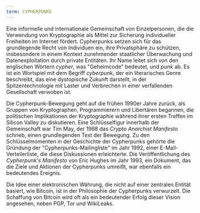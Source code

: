 ```yaml
---
term: CYPHERPUNKS
---
```


Eine informelle und internationale Gemeinschaft von Einzelpersonen, die die Verwendung von Kryptographie als Mittel zur Sicherung individueller Freiheiten im Internet fördert. Cypherpunks setzen sich für das grundlegende Recht von Individuen ein, ihre Privatsphäre zu schützen, insbesondere in einem Kontext zunehmender staatlicher Überwachung und Datenexploitation durch private Entitäten. Ihr Name leitet sich von den englischen Wörtern *cypher*, was "Geheimcode" bedeutet, und *punk* ab. Es ist ein Wortspiel mit dem Begriff *cyberpunk*, der ein literarisches Genre beschreibt, das eine dystopische Zukunft darstellt, in der Spitzentechnologie mit Laster und Verbrechen in einer verfallenden Gesellschaft verwoben ist.

Die Cypherpunk-Bewegung geht auf die frühen 1990er Jahre zurück, als Gruppen von Kryptographen, Programmierern und Libertären begannen, die politischen Implikationen der Kryptographie während ihrer ersten Treffen im Silicon Valley zu diskutieren. Eine Schlüsselfigur innerhalb der Gemeinschaft war Tim May, der 1988 das *Crypto Anarchist Manifesto* schrieb, einen grundlegenden Text der Bewegung. Zu den Schlüsselmomenten in der Geschichte der Cypherpunks gehörte die Gründung der "Cypherpunks-Mailingliste" im Jahr 1992, einer E-Mail-Verteilerliste, die diese Diskussionen erleichterte. Die Veröffentlichung des *Cypherpunk's Manifesto* von Eric Hughes im Jahr 1993, ein Dokument, das die Ziele und Aktionen der Cypherpunks umreißt, war ebenfalls ein bedeutendes Ereignis.

Die Idee einer elektronischen Währung, die nicht auf einer zentralen Entität basiert, wie Bitcoin, ist in der Philosophie der Cypherpunks verwurzelt. Die Schaffung von Bitcoin wird oft als ein bedeutender Erfolg dieser Vision angesehen, neben PGP, Tor und WikiLeaks.